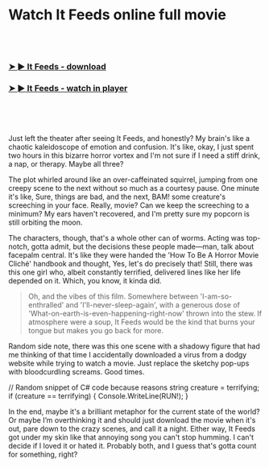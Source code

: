<h1>Watch It Feeds online full movie</h1>


<br><br>

<h3><a href="https://Robs-tinpergveha1982.github.io/azbnihrbeq/">➤ ► It Feeds - download</a></h3> 
<h3><a href="https://Robs-tinpergveha1982.github.io/azbnihrbeq/">➤ ► It Feeds - watch in player</a></h3>


<br><br><br>


Just left the theater after seeing It Feeds, and honestly? My brain's like a chaotic kaleidoscope of emotion and confusion. It's like, okay, I just spent two hours in this bizarre horror vortex and I'm not sure if I need a stiff drink, a nap, or therapy. Maybe all three? 

The plot whirled around like an over-caffeinated squirrel, jumping from one creepy scene to the next without so much as a courtesy pause. One minute it's like, Sure, things are bad, and the next, BAM! some creature's screeching in your face. Really, movie? Can we keep the screeching to a minimum? My ears haven't recovered, and I'm pretty sure my popcorn is still orbiting the moon.

The characters, though, that's a whole other can of worms. Acting was top-notch, gotta admit, but the decisions these people made—man, talk about facepalm central. It's like they were handed the 'How To Be A Horror Movie Cliché' handbook and thought, Yes, let's do precisely that! Still, there was this one girl who, albeit constantly terrified, delivered lines like her life depended on it. Which, you know, it kinda did. 

> Oh, and the vibes of this film. Somewhere between 'I-am-so-enthralled' and 'I'll-never-sleep-again', with a generous dose of 'What-on-earth-is-even-happening-right-now' thrown into the stew. If atmosphere were a soup, It Feeds would be the kind that burns your tongue but makes you go back for more.

Random side note, there was this one scene with a shadowy figure that had me thinking of that time I accidentally downloaded a virus from a dodgy website while trying to watch a movie. Just replace the sketchy pop-ups with bloodcurdling screams. Good times. 

// Random snippet of C# code because reasons
string creature = terrifying;
if (creature == terrifying) { Console.WriteLine(RUN!); }

In the end, maybe it's a brilliant metaphor for the current state of the world? Or maybe I’m overthinking it and should just download the movie when it's out, pare down to the crazy scenes, and call it a night. Either way, It Feeds got under my skin like that annoying song you can't stop humming. I can't decide if I loved it or hated it. Probably both, and I guess that's gotta count for something, right?
